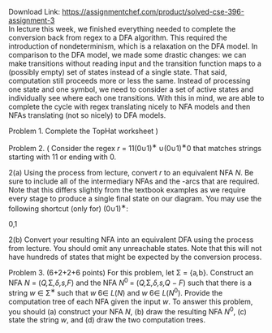Download Link: https://assignmentchef.com/product/solved-cse-396-assignment-3
<br>
In lecture this week, we finished everything needed to complete the conversion back from regex to a DFA algorithm. This required the introduction of nondeterminism, which is a relaxation on the DFA model. In comparison to the DFA model, we made some drastic changes: we can make transitions without reading input and the transition function maps to a (possibly empty) set of states instead of a single state. That said, computation still proceeds more or less the same. Instead of processing one state and one symbol, we need to consider a set of active states and individually see where each one transitions. With this in mind, we are able to complete the cycle with regex translating nicely to NFA models and then NFAs translating (not so nicely) to DFA models.

Problem 1.  Complete the TopHat worksheet )

Problem 2. ( Consider the regex <em>r </em>= 11(0∪1)<sup>∗ </sup>∪(0∪1)<sup>∗</sup>0 that matches strings starting with 11 or ending with 0.

2(a) Using the process from lecture, convert <em>r </em>to an equivalent NFA <em>N</em>. Be sure to include all of the intermediary NFAs and the -arcs that are required. Note that this differs slightly from the textbook examples as we require every stage to produce a single final state on our diagram. You may use the following shortcut (only for) (0∪1)<sup>∗</sup>:

0,1

2(b) Convert your resulting NFA into an equivalent DFA using the process from lecture. You should omit any unreachable states. Note that this will not have hundreds of states that might be expected by the conversion process.

Problem 3. (6+2+2+6 points) For this problem, let Σ = {a<em>,</em>b}. Construct an NFA <em>N </em>= (<em>Q,</em>Σ<em>,δ,s,F</em>) and the NFA <em>N</em><sup>0 </sup>= (<em>Q,</em>Σ<em>,δ,s,Q </em>− <em>F</em>) such that there is a string <em>w </em>∈ Σ<sup>∗ </sup>such that <em>w </em>6∈ <em>L</em>(<em>N</em>) and <em>w </em>6∈ <em>L</em>(<em>N</em><sup>0</sup>). Provide the computation tree of each NFA given the input <em>w</em>. To answer this problem, you should (a) construct your NFA <em>N</em>, (b) draw the resulting NFA <em>N</em><sup>0</sup>, (c) state the string <em>w</em>, and (d) draw the two computation trees.


